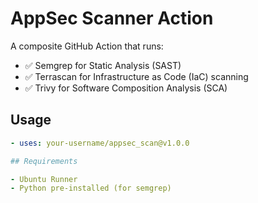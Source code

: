 # AppSec Scanner Action

A composite GitHub Action that runs:

- ✅ Semgrep for Static Analysis (SAST)
- ✅ Terrascan for Infrastructure as Code (IaC) scanning
- ✅ Trivy for Software Composition Analysis (SCA)

## Usage

```yaml
- uses: your-username/appsec_scan@v1.0.0

## Requirements

- Ubuntu Runner
- Python pre-installed (for semgrep)
